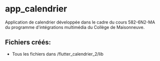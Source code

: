 # app_calendrier
Application de calendrier développée dans le cadre du cours 582-6N2-MA du programme d'intégrations multimédia du Collège de Maisonneuve.


## Fichiers créés:

- Tous les fichiers dans /flutter_calendrier_2/lib
